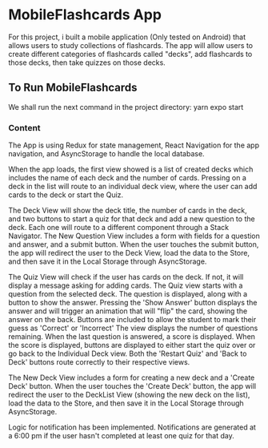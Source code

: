 # MobileFlashcards App

For this project, i built a mobile application (Only tested on Android) that allows users to study collections of flashcards. The app will allow users to create different categories of flashcards called "decks", add flashcards to those decks, then take quizzes on those decks.

## To Run MobileFlashcards

We shall run the next command in the project directory:
  yarn expo start

### Content
The App is using Redux for state management, React Navigation for the app navigation, and AsyncStorage to handle the local database.

When the app loads, the first view showed is a list of created decks which includes the name of each deck and the number of cards. Pressing on a deck in the list will route to an individual deck view, where the user can add cards to the deck or start the Quiz.

The Deck View will show the deck title, the number of cards in the deck, and two buttons to start a quiz for that deck and add a new question to the deck. Each one will route to a different component through a Stack Navigator.
The New Question View includes a form with fields for a question and answer, and a submit button. When the user touches the submit button, the app will redirect the user to the Deck View, load the data to the Store, and then save it in the Local Storage through AsyncStorage.

The Quiz View will check if the user has cards on the deck. If not, it will display a message asking for adding cards.
    The Quiz view starts with a question from the selected deck.
    The question is displayed, along with a button to show the answer.
    Pressing the 'Show Answer' button displays the answer and will trigger an animation that will "flip" the card, showing the answer on the back.
    Buttons are included to allow the student to mark their guess as 'Correct' or 'Incorrect'
    The view displays the number of questions remaining.
    When the last question is answered, a score is displayed.
    When the score is displayed, buttons are displayed to either start the quiz over or go back to the Individual Deck view.
    Both the 'Restart Quiz' and 'Back to Deck' buttons route correctly to their respective views.

The New Deck View includes a form for creating a new deck and a 'Create Deck' button. When the user touches the 'Create Deck' button, the app will redirect the user to the DeckList View (showing the new deck on the list), load the data to the Store, and then save it in the Local Storage through AsyncStorage.

Logic for notification has been implemented. Notifications are generated at a 6:00 pm if the user hasn't completed at least one quiz for that day.